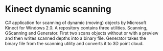 # Kinect dynamic scanning
C# application for scanning of dynamic (moving) objects by Microsoft Kinect for Windows 2.0. A repository contains three utilities. Scanning, GScanning and Generator. First two scans objects without or with a preview and then writes scanned depths into a binary file. Generator takes the binary file from the scanning utility and converts it to 3D point cloud.